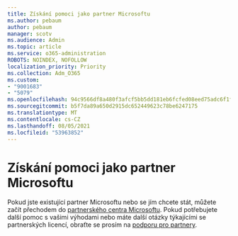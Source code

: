 ```yaml
---
title: Získání pomoci jako partner Microsoftu
ms.author: pebaum
author: pebaum
manager: scotv
ms.audience: Admin
ms.topic: article
ms.service: o365-administration
ROBOTS: NOINDEX, NOFOLLOW
localization_priority: Priority
ms.collection: Adm_O365
ms.custom:
- "9001683"
- "5079"
ms.openlocfilehash: 94c9566df8a480f3afcf5bb5dd181eb6fcfed08eed75adc6f1f06c9df26c4cf8
ms.sourcegitcommit: b5f7da89a650d2915dc652449623c78be6247175
ms.translationtype: MT
ms.contentlocale: cs-CZ
ms.lasthandoff: 08/05/2021
ms.locfileid: "53963852"
---
```

# <a name="help-as-a-microsoft-partner"></a>Získání pomoci jako partner Microsoftu

Pokud jste existující partner Microsoftu nebo se jím chcete stát, můžete začít přechodem do [partnerského centra Microsoftu](https://support.microsoft.com/help/4499930/partner-center-overview). Pokud potřebujete další pomoc s vašimi výhodami nebo máte další otázky týkajícími se partnerských licencí, obraťte se prosím na [podporu pro partnery](https://aka.ms/partnersupport).
